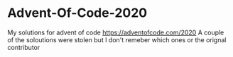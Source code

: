 # Advent-Of-Code-2020
My solutions for advent of code https://adventofcode.com/2020
A couple of the soloutions were stolen but I don't remeber which ones or the orignal contributor
